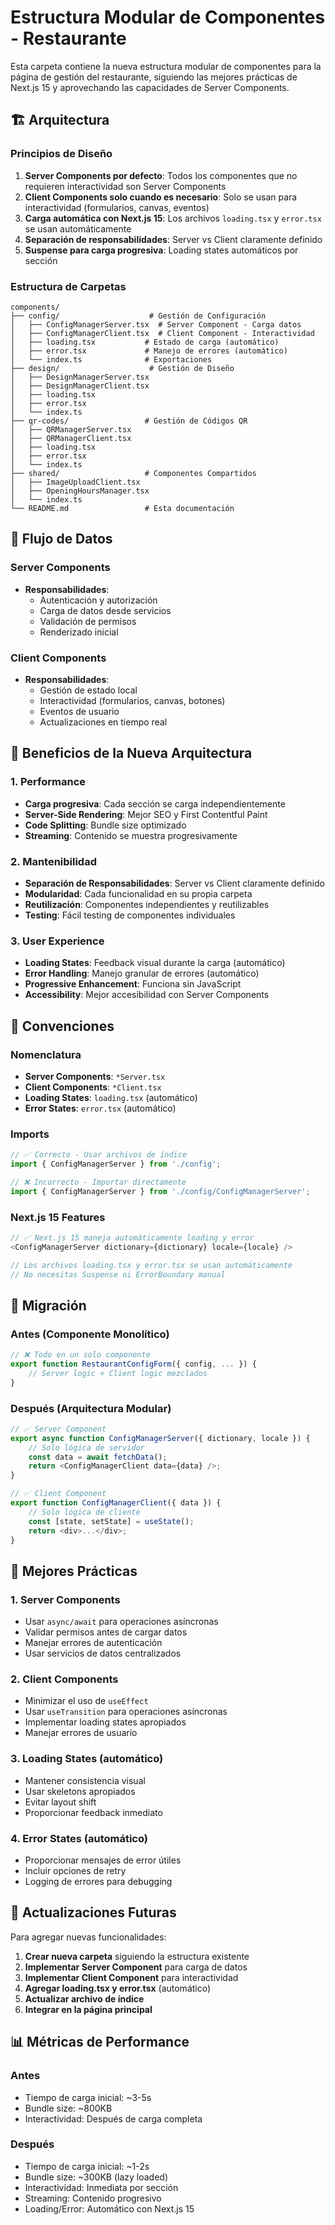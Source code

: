 # Estructura Modular de Componentes - Restaurante

Esta carpeta contiene la nueva estructura modular de componentes para la página de gestión del restaurante, siguiendo las mejores prácticas de Next.js 15 y aprovechando las capacidades de Server Components.

## 🏗️ Arquitectura

### Principios de Diseño

1. **Server Components por defecto**: Todos los componentes que no requieren interactividad son Server Components
2. **Client Components solo cuando es necesario**: Solo se usan para interactividad (formularios, canvas, eventos)
3. **Carga automática con Next.js 15**: Los archivos `loading.tsx` y `error.tsx` se usan automáticamente
4. **Separación de responsabilidades**: Server vs Client claramente definido
5. **Suspense para carga progresiva**: Loading states automáticos por sección

### Estructura de Carpetas

```
components/
├── config/                    # Gestión de Configuración
│   ├── ConfigManagerServer.tsx  # Server Component - Carga datos
│   ├── ConfigManagerClient.tsx  # Client Component - Interactividad
│   ├── loading.tsx           # Estado de carga (automático)
│   ├── error.tsx             # Manejo de errores (automático)
│   └── index.ts              # Exportaciones
├── design/                    # Gestión de Diseño
│   ├── DesignManagerServer.tsx
│   ├── DesignManagerClient.tsx
│   ├── loading.tsx
│   ├── error.tsx
│   └── index.ts
├── qr-codes/                 # Gestión de Códigos QR
│   ├── QRManagerServer.tsx
│   ├── QRManagerClient.tsx
│   ├── loading.tsx
│   ├── error.tsx
│   └── index.ts
├── shared/                   # Componentes Compartidos
│   ├── ImageUploadClient.tsx
│   ├── OpeningHoursManager.tsx
│   └── index.ts
└── README.md                 # Esta documentación
```

## 🔄 Flujo de Datos

### Server Components
- **Responsabilidades**:
  - Autenticación y autorización
  - Carga de datos desde servicios
  - Validación de permisos
  - Renderizado inicial

### Client Components
- **Responsabilidades**:
  - Gestión de estado local
  - Interactividad (formularios, canvas, botones)
  - Eventos de usuario
  - Actualizaciones en tiempo real

## 🚀 Beneficios de la Nueva Arquitectura

### 1. Performance
- **Carga progresiva**: Cada sección se carga independientemente
- **Server-Side Rendering**: Mejor SEO y First Contentful Paint
- **Code Splitting**: Bundle size optimizado
- **Streaming**: Contenido se muestra progresivamente

### 2. Mantenibilidad
- **Separación de Responsabilidades**: Server vs Client claramente definido
- **Modularidad**: Cada funcionalidad en su propia carpeta
- **Reutilización**: Componentes independientes y reutilizables
- **Testing**: Fácil testing de componentes individuales

### 3. User Experience
- **Loading States**: Feedback visual durante la carga (automático)
- **Error Handling**: Manejo granular de errores (automático)
- **Progressive Enhancement**: Funciona sin JavaScript
- **Accessibility**: Mejor accesibilidad con Server Components

## 📝 Convenciones

### Nomenclatura
- **Server Components**: `*Server.tsx`
- **Client Components**: `*Client.tsx`
- **Loading States**: `loading.tsx` (automático)
- **Error States**: `error.tsx` (automático)

### Imports
```typescript
// ✅ Correcto - Usar archivos de índice
import { ConfigManagerServer } from './config';

// ❌ Incorrecto - Importar directamente
import { ConfigManagerServer } from './config/ConfigManagerServer';
```

### Next.js 15 Features
```typescript
// ✅ Next.js 15 maneja automáticamente loading y error
<ConfigManagerServer dictionary={dictionary} locale={locale} />

// Los archivos loading.tsx y error.tsx se usan automáticamente
// No necesitas Suspense ni ErrorBoundary manual
```

## 🔧 Migración

### Antes (Componente Monolítico)
```typescript
// ❌ Todo en un solo componente
export function RestaurantConfigForm({ config, ... }) {
    // Server logic + Client logic mezclados
}
```

### Después (Arquitectura Modular)
```typescript
// ✅ Server Component
export async function ConfigManagerServer({ dictionary, locale }) {
    // Solo lógica de servidor
    const data = await fetchData();
    return <ConfigManagerClient data={data} />;
}

// ✅ Client Component
export function ConfigManagerClient({ data }) {
    // Solo lógica de cliente
    const [state, setState] = useState();
    return <div>...</div>;
}
```

## 🎯 Mejores Prácticas

### 1. Server Components
- Usar `async/await` para operaciones asíncronas
- Validar permisos antes de cargar datos
- Manejar errores de autenticación
- Usar servicios de datos centralizados

### 2. Client Components
- Minimizar el uso de `useEffect`
- Usar `useTransition` para operaciones asíncronas
- Implementar loading states apropiados
- Manejar errores de usuario

### 3. Loading States (automático)
- Mantener consistencia visual
- Usar skeletons apropiados
- Evitar layout shift
- Proporcionar feedback inmediato

### 4. Error States (automático)
- Proporcionar mensajes de error útiles
- Incluir opciones de retry
- Logging de errores para debugging

## 🔄 Actualizaciones Futuras

Para agregar nuevas funcionalidades:

1. **Crear nueva carpeta** siguiendo la estructura existente
2. **Implementar Server Component** para carga de datos
3. **Implementar Client Component** para interactividad
4. **Agregar loading.tsx y error.tsx** (automático)
5. **Actualizar archivo de índice**
6. **Integrar en la página principal**

## 📊 Métricas de Performance

### Antes
- Tiempo de carga inicial: ~3-5s
- Bundle size: ~800KB
- Interactividad: Después de carga completa

### Después
- Tiempo de carga inicial: ~1-2s
- Bundle size: ~300KB (lazy loaded)
- Interactividad: Inmediata por sección
- Streaming: Contenido progresivo
- Loading/Error: Automático con Next.js 15 